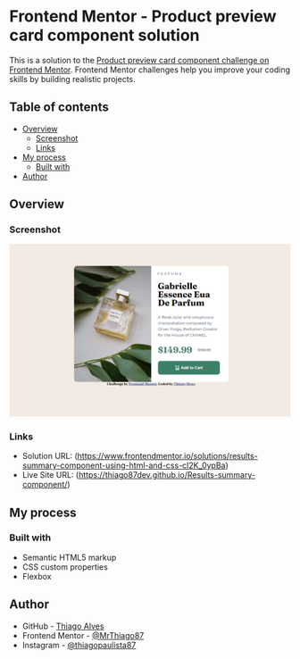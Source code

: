 # Frontend Mentor - Product preview card component solution

This is a solution to the [Product preview card component challenge on Frontend Mentor](https://www.frontendmentor.io/challenges/product-preview-card-component-GO7UmttRfa). Frontend Mentor challenges help you improve your coding skills by building realistic projects. 

## Table of contents

- [Overview](#overview)
  - [Screenshot](#screenshot)
  - [Links](#links)
- [My process](#my-process)
  - [Built with](#built-with)
- [Author](#author)

## Overview

### Screenshot

![screenshot](./assets/images/Captura%20de%20tela%202023-05-06%20124414.png)

### Links

- Solution URL: (https://www.frontendmentor.io/solutions/results-summary-component-using-html-and-css-cl2K_0ypBa)
- Live Site URL: (https://thiago87dev.github.io/Results-summary-component/)

## My process

### Built with

- Semantic HTML5 markup
- CSS custom properties
- Flexbox

## Author

- GitHub - [Thiago Alves](https://github.com/Thiago87dev)
- Frontend Mentor - [@MrThiago87](https://www.frontendmentor.io/profile/MrThiago87)
- Instagram - [@thiagopaulista87](https://www.instagram.com/thiagopaulista87/)

